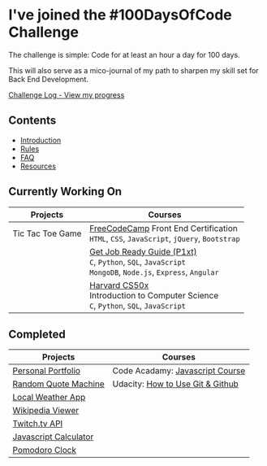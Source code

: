 # I've joined the #100DaysOfCode Challenge

The challenge is simple: Code for at least an hour a day for 100 days.

This will also serve as a mico-journal of my path to sharpen my skill set for Back End Development.

[Challenge Log - View my progress](log.md)

## Contents
* [Introduction](introduction.md)
* [Rules](rules.md)
* [FAQ](FAQ.md)
* [Resources](resources.md)

## Currently Working On

Projects | Courses 
---------| ------- 
Tic Tac Toe Game | [FreeCodeCamp](https://www.freecodecamp.org/) Front End Certification<br /> `HTML`, `CSS`, `JavaScript`, `jQuery`, `Bootstrap` 
<br /> | [Get Job Ready Guide (P1xt)](get-job-ready.md) <br /> `C`, `Python`, `SQL`, `JavaScript`<br /> `MongoDB`, `Node.js`, `Express`, `Angular` 
<br /> | [Harvard CS50x](https://courses.edx.org/courses/course-v1:HarvardX+CS50+X/) <br /> Introduction to Computer Science<br /> `C`, `Python`, `SQL`, `JavaScript`

## Completed

Projects | Courses 
---------| ------- 
[Personal Portfolio](https://github.com/cndragn/portfolio) | Code Acadamy: [Javascript Course](https://www.codecademy.com/learn/javascript) 
[Random Quote Machine](https://github.com/cndragn/advice-generator) | Udacity: [How to Use Git & Github](https://in.udacity.com/course/how-to-use-git-and-github--ud775/) 
[Local Weather App](https://github.com/cndragn/local-weather) | <br /> 
[Wikipedia Viewer](https://github.com/cndragn/wiki-viewer) | <br /> 
[Twitch.tv API](https://github.com/cndragn/twitch-tv) | <br /> 
[Javascript Calculator](https://github.com/cndragn/javascript-calculator) | <br />
[Pomodoro Clock](https://github.com/cndragn/pomodoro) | <br>
  
